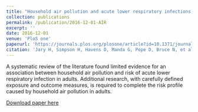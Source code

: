 ```yaml
---
title: "Household air pollution and acute lower respiratory infections in adults: a systematic review"
collection: publications
permalink: /publication/2016-12-01-AIR
excerpt: ''
date: 2016-12-01
venue: 'PloS one'
paperurl: 'https://journals.plos.org/plosone/article?id=10.1371/journal.pone.0167656'
citation: 'Jary H, Simpson H, Havens D, Manda G, Pope D, Bruce N, et al. (2016) Household Air Pollution and Acute Lower Respiratory Infections in Adults: A Systematic Review. PLoS ONE 11(12): e0167656. https://doi.org/10.1371/journal.pone.0167656'
---
```


A systematic review of the literature found limited evidence for an association between household air pollution and risk of acute lower respiratory infection in adults. Additional research, with carefully defined exposure and outcome measures, is required to complete the risk profile caused by household air pollution in adults.


[Download paper here](https://journals.plos.org/plosone/article?id=10.1371/journal.pone.0167656)

